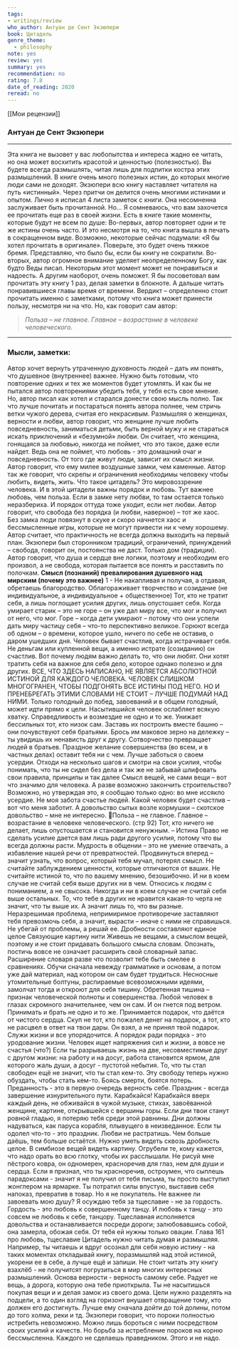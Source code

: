 ```yaml
---
tags: 
- writings/review
who_author: Антуан де Сент Экзюпери
book: Цитадель
genre_theme:
  - philosophy
note: yes
review: yes
summary: yes
recommendation: no
rating: 7.8
date_of_reading: 2020
reread: no
---
```

[[Мои рецензии]]
### Антуан де Сент Экзюпери
---
Эта книга не вызовет у вас любопытства и интереса жадно ее читать, но она может восхитить красотой и ценностью (полезностью). Вы будете всегда размышлять, читая лишь для подпитки костра этих размышлений. В книге очень много полезных истин, до которых многие люди сами не доходят.
Экзюпери всю книгу наставляет читателя на путь «истинный». Через притчи он делится очень многими истинами и опытом. Лично я исписал 4 листа заметок с книги. Она несомненна заслуживает быть прочитанной. Но…
Я сомневаюсь, что вам захочется ее прочитать еще раз в своей жизни. Есть в книге такие моменты, которые будут не всем по душе:
Во-первых, автор повторяет одни и те же истины очень часто. И это несмотря на то, что книга вышла в печать в сокращенном виде. Возможно, некоторые сейчас подумали: «Я бы хотел прочитать в оригинале». Поверьте, это будет очень тяжкое бремя. Представляю, что было бы, если бы книгу не сократили.
Во-вторых, автор огромное внимание уделяет неопределенному Богу, как будто Веды писал. Некоторым этот момент может не понравиться и надоесть. А другим наоборот, очень поможет.
Я бы посоветовал вам прочитать эту книгу 1 раз, делая заметки в блокноте. А дальше читать понравившиеся главы время от времени.
Вердикт – определенно стоит прочитать именно с заметками, потому что книга может принести пользу, несмотря ни на что. Но, как говорит сам автор:

> _Польза – не главное. Главное – возрастание в человеке человеческого._
---
### Мысли, заметки:
Автор хочет вернуть утраченную духовность людей – дать им понять, что душевное (внутреннее) важнее.
Нужно быть готовым, что повторение одних и тех же моментов будет утомлять. И как бы не пытался автор повторениями убедить тебя, у тебя есть свое мнение. Но, автор писал как хотел и старался донести свою мысль полно. Так что лучше почитать и постараться понять автора полнее, чем стричь ветки чужого дерева, считая его некрасивым.
Размышляя о женщинах, верности и любви, автор говорит, что женщине лучше любить повседневность, заниматься детьми, быть верной мужу и не стараться искать приключений и «безумной» любви. Он считает, что женщина, гонящаяся за любовью, никогда не поймет, что это такое, даже если найдет. Ведь она не поймет, что любовь - это домашний очаг и повседневность.
От того где живут люди, зависит их смысл жизни.
Автор говорит, что ему милее воздушные замки, чем каменные.
Автор так же говорит, что скрепы и ограничения необходимы человеку чтобы любить, видеть, жить.
Что такое цитадель? Это мировоззрение человека. И в этой цитадели важны порядок и любовь. Тут важнее любовь, чем польза. Если в замке нету любви, то там остается только неразбериха. И порядок оттуда тоже уходит, если нет любви.
Автор говорит, что свобода без порядка (и любви, наверное) – тот же хаос. Без замка люди повязнут в скуке и скоро начнется хаос и бессмысленные игры, которые не могут привести ни к чему хорошему.
Автор считает, что практичность не всегда должна выходить на первый план.
Экзюпери был сторонником традиций, ограничений, принуждений – свобода, говорит он, постоянства не даст. Только дом (традиции).
Автор говорит, что душа и сердце вне логики, поэтому и необходим его произвол, а не свобода, которая пытается все понять и расставить по полочкам.
**Смысл (познаний) превалирования душевного над мирским (почему это важнее)**
1 - Не накапливая и получая, а отдавая, обретаешь благородство. Облагораживает творчество и созидание (не индивидуальное, а индивидуальное + общественное)
Тот, кто не тратит себя, а лишь поглощает усилия других, лишь опустошает себя.
Когда умирает старик – это не горе – он уже дал миру все, что мог и получил от него, что мог. Горе – когда дети умирают – потому что они успели дать миру частицу себя – что-то перспективно великое.
Горюют всегда об одном – о времени, которое ушло, ничего по себе не оставив, о даром ушедших дня.
Человек бывает счастлив, когда истрачивает себя. Не деньгам или купленной вещи, а именно истрате (созиданию) он счастлив. Вот почему людям важно делать то, что они любят. Они хотят тратить себя на важное для себя дело, которое однако полезно и для других.
ВСЕ, ЧТО ЗДЕСЬ НАПИСАНО, НЕ ЯВЛЯЕТСЯ АБСОЛЮТНОЙ ИСТИНОЙ ДЛЯ КАЖДОГО ЧЕЛОВЕКА. ЧЕЛОВЕК СЛИШКОМ МНОГОГРАНЕН, ЧТОБЫ ПОДГОНЯТЬ ВСЕ ИСТИНЫ ПОД НЕГО. НО И ПРЕНЕБРЕГАТЬ ЭТИМИ СЛОВАМИ НЕ СТОИТ – ЛУЧШЕ ПОДУМАЙ НАД НИМИ.
Только голодный до побед, завоеваний и в общем голодный, может идти прямо к цели. Насытившийся человек ослабляет всякую хватку.
Справедливость и возмездие не одно и то же.
Унижает бессильных тот, кто низок сам.
Заставь их построить вместе башню – они почувствуют себя братьями. Брось им маковое зерно на дележку – ты увидишь их ненависть друг к другу. Сотворчество превращает людей в братьев.
Праздное желание совершенства (во всем, и в частных делах) оставит тебя ни с чем. Лучше заботься о своем усердии.
Отходи на несколько шагов и смотри на свои усилия, чтобы понимать, что ты не сидел без дела и так же не забывай шлифовать свои правила, принципы и так далее
Смысл вещей, не сами вещи – вот что значимо для человека.
А разве возможно закончить строительство? Возможно, но утверждая это, я сообщаю только одно: во мне иссякло усердие.
Не моя забота счастье людей. Какой человек будет счастлив – вот что меня заботит. А довольство сытых возле кормушки – скотское довольство – мне не интересно.
📍Польза – не главное. Главное – возрастание в человеке человеческого. (стр 92)
Тот, кто ничего не делает, лишь опустошается и становится ненужным. – Истина
Право не сделать усилие дается вам лишь ради другого усилия, потому что вы всегда должны расти.
Мудрость в общении – это не умение отвечать, а избавление нашей речи от превратностей.
Продвинуться вперед – значит узнать, что вопрос, который тебя мучал, потерял смысл.
Не считайте заблуждением ценности, которые отличаются от ваших. Не считайте истиной то, что по вашему мнению, безошибочно. И ни в коем случае не считай себя выше других ни в чем. Относись к людям с пониманием, а не свысока.
Никогда и ни в коем случае не считай себя выше остальных. То, что тебе в других не нравится какая-то черта не значит, что ты выше их. А значит лишь то, что вы разные.
Неразрешимая проблема, непримиримое противоречие заставляют тебя превозмочь себя, а значит, вырасти – иначе с ними не справишься. Не убегай от проблемы, а решай ее.
Дробности составляют единое целое
Связующие картину нити
Живешь не вещами, а смыслом вещей, поэтому и не стоит придавать большого смысла словам.
Опознать, постичь вовсе не означает расширить свой словарный запас. Расширение словаря разве что позволит тебе быть смелее в сравнениях.
Обучи сначала невежду грамматике и основам, а потом уже дай материал, над котором он сам будет трудиться. Несносные утомительные болтуны, распираемые всевозможными идеями, замолчат тогда и откроют для себя тишину. Обретенная тишина – признак человеческой полноты и совершенства.
Любой человек в глазах скромного значительнее, чем он сам. И он гнется под ветром.
Принимать и брать не одно и то же. Принимается подарок, что даётся от чистого сердца. Скуп не тот, кто пожалел денег на подарок, а тот, кто не расцвел в ответ на твои дары. Он взял, а не принял твой подарок.
Служи жизни и все упорядочится. А порядок ради порядка - это уродование жизни.
Человек ищет напряжения сил и жизни, а вовсе не счастья (что?)
Если ты разрываешь жизнь на две, несовместимые друг с другом жизни: на работу и на досуг, работа становится ярмом, для которого жаль души, а досуг - пустотой небытия.
То, что ты стал свободен ещё не значит, что ты стал кем-то. Эту свободу теперь нужно обуздать, чтобы стать кем-то.
Боясь смерти, боятся потерь.
Преданность - это в первую очередь верность себе.
Праздник - всегда завершение изнурительного пути.
Карабкайся! Карабкайся вверх каждый день, не обживайся в чужой музыке, стихах, завоёванной женщине, картине, открывшейся с вершины горы. Если дни твои станут ровной гладью, я потеряю тебя среди этой равнины. Дни должны надуваться, как паруса корабля, плывущего в неизведанное. Если ты одолел что-то - это праздник.
Любви не растратишь. Чем больше даёшь, тем больше остаётся.
Нужно уметь видеть сквозь дробность целое. В симбиозе вещей видеть картину.
Огрубели те, кому кажется, что надо орать во всю глотку, чтобы их расслышали.
Не рисуй мне пёстрого ковра, он одномерен, красноречив для глаз, нем для души и сердца.
Если я признал, что ты красноречив, остроумен, что сыплешь парадоксами - значит я не получил от тебя письма, ты просто выступил жонглером на ярмарке. Ты потратил силы впустую, выставив себя напоказ, превратив в товар. Но я не покупатель. Не важнее ли завоевать мою душу?
Я осуждаю тебя за тщеславие - не за гордость. Гордость - это любовь к совершенному танцу. И любовь к танцу - это совсем не любовь к себе, танцору.
Тщеславная исполняется довольства и останавливается посреди дороги; залюбовавшись собой, она замерла, обожая себя. От тебя ей нужны только овации.
Глава 161 про любовь, тщеславие
Цитадель нужно читать думая и размышляя. Например, ты читаешь и вдруг осознал для себя новую истину - на таких моментах откладывай книгу, поразмышляй над этой истиной, укорени ее в себе, а лучше ещё и запиши. Не стоит читать эту книгу взахлёб - не получитсят погрузиться в мир многих интересных размышлений.
Основа верности - верность самому себе.
Радует не вещь, а дорога, которую она тебе приоткрыла. Ты не насытишься покупая вещи и и делая замок из своего дома.
Цели нужно разделять на подцели, а то один взгляд на горизонт внушает отвращение тому, кто должен его достигнуть. Лучше ему сначала дойти до той долины, потом до того холма, реки и тд.
Экзюпери говорит, что пороки полностью истребить невозможно. Можно лишь бороться с ними посредством своих усилий и качеств. Но борьба за истребление пороков на корню бессмысленна. Каждого не сделаешь праведником. Этого и не надо.